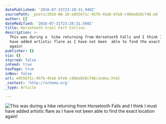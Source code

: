 ```yaml
---
datePublished: '2016-07-31T23:28:31.948Z'
sourcePath: _posts/2016-06-18-e055671c-45fb-45a6-bfe6-c9b6a028cf46.md
author: []
dateModified: '2016-07-31T23:28:31.560Z'
title: Horsetooth trail Fort Collins.
description: >-
  This was during a  hike returning from Horsetooth Falls and I think I  must
  have added artistic flare as I have not been  able to find the exact location
  again! 
publisher: {}
via: {}
starred: false
inFeed: true
hasPage: true
inNav: false
url: e055671c-45fb-45a6-bfe6-c9b6a028cf46/index.html
_context: 'http://schema.org'
_type: Article

---
```

![This was during a  hike returning from Horsetooth Falls and I think I  must have added artistic flare as I have not been  able to find the exact location again! ](https://the-grid-user-content.s3-us-west-2.amazonaws.com/baee0af4-1f69-40c0-ac04-df6108ebe6da.jpg)